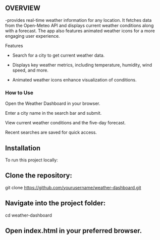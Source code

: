 ## OVERVIEW
-provides real-time weather information for any location. It fetches data from the Open-Meteo API and displays current weather conditions along with a forecast. The app also features animated weather icons for a more engaging user experience.

Features

- Search for a city to get current weather data.

- Displays key weather metrics, including temperature, humidity, wind speed, and more.

- Animated weather icons enhance visualization of conditions.

### How to Use

Open the Weather Dashboard in your browser.

Enter a city name in the search bar and submit.

View current weather conditions and the five-day forecast.

Recent searches are saved for quick access.

## Installation

To run this project locally:

## Clone the repository:

git clone https://github.com/yourusername/weather-dashboard.git

## Navigate into the project folder:

cd weather-dashboard

## Open index.html in your preferred browser.
